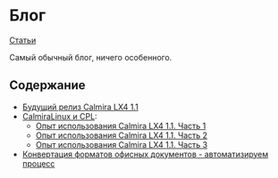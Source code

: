 # Блог

[Статьи](../stats.md)

Самый обычный блог, ничего особенного.

## Содержание

* [Будущий релиз Calmira LX4 1.1](calmira_lx4_1.1.md)
* [CalmiraLinux и CPL](cpl/README.md):
    - [Опыт использования Calmira LX4 1.1. Часть 1](cpl/calmira-1.1.md)
    - [Опыт использования Calmira LX4 1.1. Часть 2](cpl/calmira-1.1-2.md)
    - [Опыт использования Calmira LX4 1.1. Часть 3](cpl/calmira-1.1-3.md)
* [Конвертация форматов офисных документов - автоматизируем процесс](convert.md)

